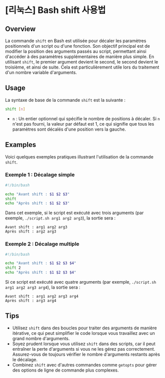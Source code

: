 # [리눅스] Bash shift 사용법

## Overview
La commande `shift` en Bash est utilisée pour décaler les paramètres positionnels d'un script ou d'une fonction. Son objectif principal est de modifier la position des arguments passés au script, permettant ainsi d'accéder à des paramètres supplémentaires de manière plus simple. En utilisant `shift`, le premier argument devient le second, le second devient le troisième, et ainsi de suite. Cela est particulièrement utile lors du traitement d'un nombre variable d'arguments.

## Usage
La syntaxe de base de la commande `shift` est la suivante :

```bash
shift [n]
```

- `n` : Un entier optionnel qui spécifie le nombre de positions à décaler. Si `n` n'est pas fourni, la valeur par défaut est 1, ce qui signifie que tous les paramètres sont décalés d'une position vers la gauche.

## Examples
Voici quelques exemples pratiques illustrant l'utilisation de la commande `shift`.

### Exemple 1 : Décalage simple
```bash
#!/bin/bash

echo "Avant shift : $1 $2 $3"
shift
echo "Après shift : $1 $2 $3"
```
Dans cet exemple, si le script est exécuté avec trois arguments (par exemple, `./script.sh arg1 arg2 arg3`), la sortie sera :
```
Avant shift : arg1 arg2 arg3
Après shift : arg2 arg3
```

### Exemple 2 : Décalage multiple
```bash
#!/bin/bash

echo "Avant shift : $1 $2 $3 $4"
shift 2
echo "Après shift : $1 $2 $3 $4"
```
Si ce script est exécuté avec quatre arguments (par exemple, `./script.sh arg1 arg2 arg3 arg4`), la sortie sera :
```
Avant shift : arg1 arg2 arg3 arg4
Après shift : arg3 arg4
```

## Tips
- Utilisez `shift` dans des boucles pour traiter des arguments de manière itérative, ce qui peut simplifier le code lorsque vous travaillez avec un grand nombre d'arguments.
- Soyez prudent lorsque vous utilisez `shift` dans des scripts, car il peut entraîner la perte d'arguments si vous ne les gérez pas correctement. Assurez-vous de toujours vérifier le nombre d'arguments restants après le décalage.
- Combinez `shift` avec d'autres commandes comme `getopts` pour gérer des options de ligne de commande plus complexes.